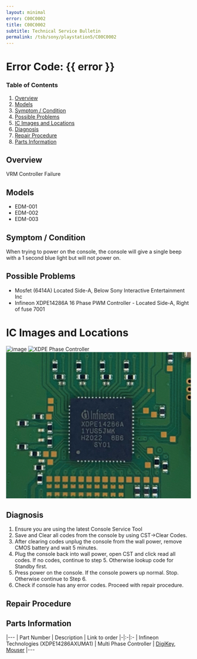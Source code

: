 ```yaml
---
layout: minimal
error: C00C0002
title: C00C0002
subtitle: Technical Service Bulletin
permalink: /tsb/sony/playstation5/C00C0002
---
```


# Error Code: {{ error }}

### Table of Contents
1. [Overview](#overview)
2. [Models](#models)
3. [Symptom / Condition](#symptom--condition)
4. [Possible Problems](#possible-problems)
5. [IC Images and Locations](#ic-images-and-locations)
6. [Diagnosis](#diagnosis)
6. [Repair Procedure](#repair-procedure)
6. [Parts Information](#parts-information)

## Overview
VRM Controller Failure

## Models
- EDM-001
- EDM-002
- EDM-003

## Symptom / Condition
When trying to power on the console, the console will give a single beep with a 1 second blue light but will not power on.

## Possible Problems
- Mosfet (6414A) Located Side-A, Below Sony Interactive Entertainment Inc<br>
- Infineon XDPE14286A 16 Phase PWM Controller - Located Side-A, Right of fuse 7001<br>

# IC Images and Locations
![image](https://github.com/amoamare/amoamare.github.io/assets/15149902/267cbf56-17fa-4222-8bd1-487eeee9f6ad)
![XDPE Phase Controller](/assets/img/sony/ps5/edm030/xdpevrmcontroller.png)
![XDPE14286A](/assets/img/sony/ps5/XDPE14286A.png)
## Diagnosis

1. Ensure you are using the latest Console Service Tool
2. Save and Clear all codes from the console by using CST->Clear Codes.
3. After clearing codes unplug the console from the wall power, remove CMOS battery and wait 5 minutes.
4. Plug the console back into wall power, open CST and click read all codes.
If no codes, continue to step 5. Otherwise lookup code for Standby first.
5. Press power on the console.
If the console powers up normal. Stop. Otherwise continue to Step 6.
6. Check if console has any error codes. Proceed with repair procedure.

## Repair Procedure


## Parts Information

|---
| Part Number | Description | Link to order
|-|:-|:-
| Infineon Technologies (XDPE14286AXUMA1) | Multi Phase Controller  | [DigiKey](https://www.digikey.com/en/products/detail/infineon-technologies/XDPE14286AXUMA1/15776459),<br>[Mouser](https://www.mouser.com/ProductDetail/Infineon-Technologies/XDPE14286AXUMA1?qs=GedFDFLaBXG2Qo9hA42CAg%3D%3D)
|---
